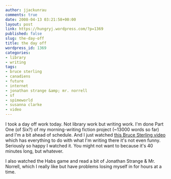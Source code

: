 ```yaml
---
author: jjackunrau
comments: true
date: 2008-04-13 03:21:58+00:00
layout: post
link: https://hungryj.wordpress.com/?p=1369
published: false
slug: the-day-off
title: the day off
wordpress_id: 1369
categories:
- library
- writing
tags:
- bruce sterling
- canadiens
- future
- internet
- jonathan strange &amp; mr. norrell
- sf
- spimeworld
- susanna clarke
- video
---
```


I took a day off work today. Not library work but writing work. I'm done Part One (of Six?) of my morning-writing fiction project (~13000 words so far) and I'm a bit ahead of schedule. And I just watched [this Bruce Sterling video](http://www.vimeo.com/769193/l:embed_769193) which has everything to do with what I'm writing there it's not even funny. Seriously so happy I watched it. You might not want to because it's 40 minutes long, but whatever.

I also watched the Habs game and read a bit of Jonathan Strange & Mr. Norrell, which I really like but have problems losing myself in for hours at a time.
